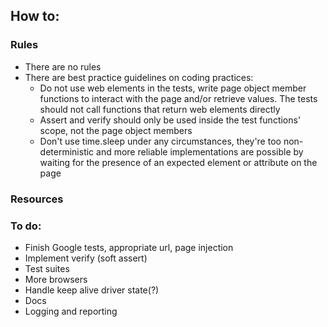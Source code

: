 
## How to:

### Rules
* There are no rules
* There are best practice guidelines on coding practices:
  * Do not use web elements in the tests, write page object member functions to interact with the page and/or retrieve values. The tests should not call functions that return web elements directly
  * Assert and verify should only be used inside the test functions' scope, not the page object members
  * Don't use time.sleep under any circumstances, they're too non-deterministic and more reliable implementations are possible by waiting for the presence of an expected element or attribute on the page

### Resources

### To do:
* Finish Google tests, appropriate url, page injection
* Implement verify (soft assert)
* Test suites
* More browsers
* Handle keep alive driver state(?)
* Docs
* Logging and reporting